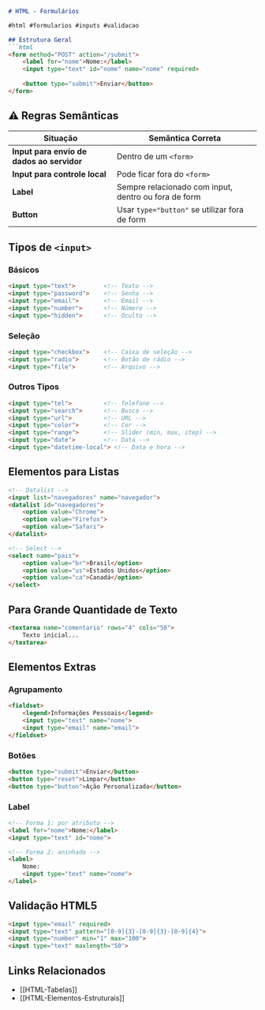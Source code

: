 
```markdown
# HTML - Formulários

#html #formularios #inputs #validacao

## Estrutura Geral
```html
<form method="POST" action="/submit">
    <label for="nome">Nome:</label>
    <input type="text" id="nome" name="nome" required>
    
    <button type="submit">Enviar</button>
</form>
```

## ⚠️ Regras Semânticas

| Situação | Semântica Correta |
|----------|-------------------|
| **Input para envio de dados ao servidor** | Dentro de um `<form>` |
| **Input para controle local** | Pode ficar fora do `<form>` |
| **Label** | Sempre relacionado com input, dentro ou fora de form |
| **Button** | Usar `type="button"` se utilizar fora de form |

## Tipos de `<input>`

### Básicos
```html
<input type="text">        <!-- Texto -->
<input type="password">    <!-- Senha -->
<input type="email">       <!-- Email -->
<input type="number">      <!-- Número -->
<input type="hidden">      <!-- Oculto -->
```

### Seleção
```html
<input type="checkbox">    <!-- Caixa de seleção -->
<input type="radio">       <!-- Botão de rádio -->
<input type="file">        <!-- Arquivo -->
```

### Outros Tipos
```html
<input type="tel">         <!-- Telefone -->
<input type="search">      <!-- Busca -->
<input type="url">         <!-- URL -->
<input type="color">       <!-- Cor -->
<input type="range">       <!-- Slider (min, max, step) -->
<input type="date">        <!-- Data -->
<input type="datetime-local"> <!-- Data e hora -->
```

## Elementos para Listas
```html
<!-- Datalist -->
<input list="navegadores" name="navegador">
<datalist id="navegadores">
    <option value="Chrome">
    <option value="Firefox">
    <option value="Safari">
</datalist>

<!-- Select -->
<select name="pais">
    <option value="br">Brasil</option>
    <option value="us">Estados Unidos</option>
    <option value="ca">Canadá</option>
</select>
```

## Para Grande Quantidade de Texto
```html
<textarea name="comentario" rows="4" cols="50">
    Texto inicial...
</textarea>
```

## Elementos Extras

### Agrupamento
```html
<fieldset>
    <legend>Informações Pessoais</legend>
    <input type="text" name="nome">
    <input type="email" name="email">
</fieldset>
```

### Botões
```html
<button type="submit">Enviar</button>
<button type="reset">Limpar</button>
<button type="button">Ação Personalizada</button>
```

### Label
```html
<!-- Forma 1: por atributo -->
<label for="nome">Nome:</label>
<input type="text" id="nome">

<!-- Forma 2: aninhado -->
<label>
    Nome:
    <input type="text" name="nome">
</label>
```

## Validação HTML5
```html
<input type="email" required>
<input type="text" pattern="[0-9]{3}-[0-9]{3}-[0-9]{4}">
<input type="number" min="1" max="100">
<input type="text" maxlength="50">
```

## Links Relacionados
- [[HTML-Tabelas]]
- [[HTML-Elementos-Estruturais]]